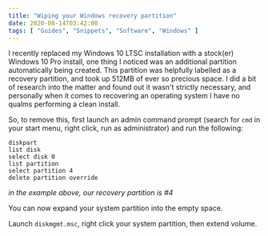 ```yaml
---
title: "Wiping your Windows recovery partition"
date: 2020-08-14T03:42:00
tags: [ "Guides", "Snippets", "Software", "Windows" ]
---
```


I recently replaced my Windows 10 LTSC installation with a stock(er) Windows 10 Pro install, one thing I noticed was an additional partition automatically being created. This partition was helpfully labelled as a recovery partition, and took up 512MB of ever so precious space. I did a bit of research into the matter and found out it wasn't strictly necessary, and personally when it comes to recovering an operating system I have no qualms performing a clean install.

So, to remove this, first launch an admin command prompt (search for `cmd` in your start menu, right click, run as administrator) and run the following:

```
diskpart
list disk
select disk 0
list partition
select partition 4
delete partition override
```
*in the example above, our recovery partition is #4*

You can now expand your system partition into the empty space.

Launch `diskmgmt.msc`, right click your system partition, then extend volume.
